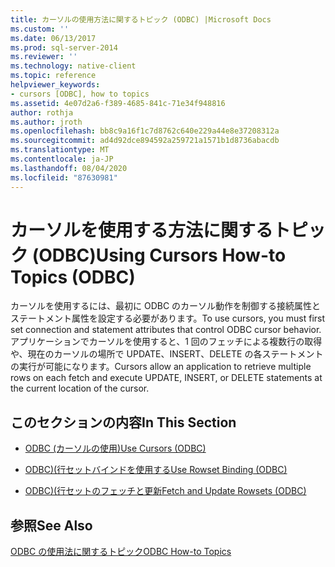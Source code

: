 ```yaml
---
title: カーソルの使用方法に関するトピック (ODBC) |Microsoft Docs
ms.custom: ''
ms.date: 06/13/2017
ms.prod: sql-server-2014
ms.reviewer: ''
ms.technology: native-client
ms.topic: reference
helpviewer_keywords:
- cursors [ODBC], how to topics
ms.assetid: 4e07d2a6-f389-4685-841c-71e34f948816
author: rothja
ms.author: jroth
ms.openlocfilehash: bb8c9a16f1c7d8762c640e229a44e8e37208312a
ms.sourcegitcommit: ad4d92dce894592a259721a1571b1d8736abacdb
ms.translationtype: MT
ms.contentlocale: ja-JP
ms.lasthandoff: 08/04/2020
ms.locfileid: "87630981"
---
```

# <a name="using-cursors-how-to-topics-odbc"></a><span data-ttu-id="45ddf-102">カーソルを使用する方法に関するトピック (ODBC)</span><span class="sxs-lookup"><span data-stu-id="45ddf-102">Using Cursors How-to Topics (ODBC)</span></span>
  <span data-ttu-id="45ddf-103">カーソルを使用するには、最初に ODBC のカーソル動作を制御する接続属性とステートメント属性を設定する必要があります。</span><span class="sxs-lookup"><span data-stu-id="45ddf-103">To use cursors, you must first set connection and statement attributes that control ODBC cursor behavior.</span></span> <span data-ttu-id="45ddf-104">アプリケーションでカーソルを使用すると、1 回のフェッチによる複数行の取得や、現在のカーソルの場所で UPDATE、INSERT、DELETE の各ステートメントの実行が可能になります。</span><span class="sxs-lookup"><span data-stu-id="45ddf-104">Cursors allow an application to retrieve multiple rows on each fetch and execute UPDATE, INSERT, or DELETE statements at the current location of the cursor.</span></span>  
  
## <a name="in-this-section"></a><span data-ttu-id="45ddf-105">このセクションの内容</span><span class="sxs-lookup"><span data-stu-id="45ddf-105">In This Section</span></span>  
  
-   [<span data-ttu-id="45ddf-106">ODBC &#40;カーソルの使用&#41;</span><span class="sxs-lookup"><span data-stu-id="45ddf-106">Use Cursors &#40;ODBC&#41;</span></span>](use-cursors-odbc.md)  
  
-   [<span data-ttu-id="45ddf-107">ODBC&#41;&#40;行セットバインドを使用する</span><span class="sxs-lookup"><span data-stu-id="45ddf-107">Use Rowset Binding &#40;ODBC&#41;</span></span>](use-rowset-binding-odbc.md)  
  
-   [<span data-ttu-id="45ddf-108">ODBC&#41;&#40;行セットのフェッチと更新</span><span class="sxs-lookup"><span data-stu-id="45ddf-108">Fetch and Update Rowsets &#40;ODBC&#41;</span></span>](fetch-and-update-rowsets-odbc.md)  
  
## <a name="see-also"></a><span data-ttu-id="45ddf-109">参照</span><span class="sxs-lookup"><span data-stu-id="45ddf-109">See Also</span></span>  
 [<span data-ttu-id="45ddf-110">ODBC の使用法に関するトピック</span><span class="sxs-lookup"><span data-stu-id="45ddf-110">ODBC How-to Topics</span></span>](../odbc-how-to-topics.md)  
  
  
